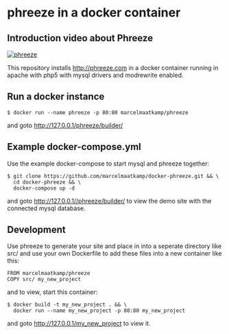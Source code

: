 # phreeze in a docker container

## Introduction video about Phreeze
[![phreeze](http://phreeze.com/assets/video-5DCZAqDo4zQ.jpg)](https://www.youtube.com/watch?v=5DCZAqDo4zQ)

This repository installs http://phreeze.com in a docker container running in apache with php5 with mysql drivers and modrewrite enabled. 

## Run a docker instance
```
$ docker run --name phreeze -p 80:80 marcelmaatkamp/phreeze
```
and goto http://127.0.0.1/phreeze/builder/

## Example docker-compose.yml
Use the example docker-compose to start mysql and phreeze together:
```
$ git clone https://github.com/marcelmaatkamp/docker-phreeze.git && \
  cd docker-phreeze && \
  docker-compose up -d
```
and goto http://127.0.0.1//phreeze/builder/ to view the demo site with the connected mysql database.

## Development
Use phreeze to generate your site and place in into a seperate directory like src/ and use your own Dockerfile to add these files into a new container like this:
```
FROM marcelmaatkamp/phreeze
COPY src/ my_new_project
```
and to view, start this container:
```
$ docker build -t my_new_project . && \
  docker run --name my_new_project -p 80:80 my_new_project
```
and goto http://127.0.0.1/my_new_project to view it.
